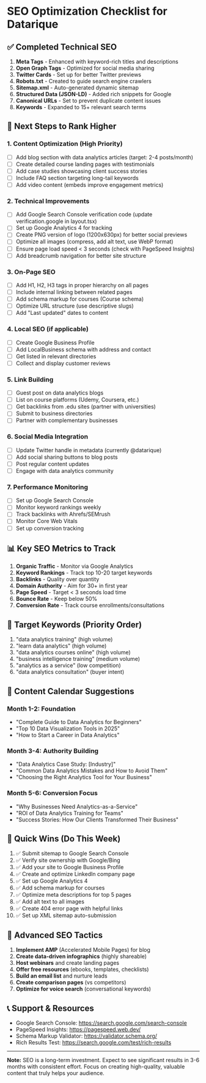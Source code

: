 # SEO Optimization Checklist for Datarique

## ✅ Completed Technical SEO

1. **Meta Tags** - Enhanced with keyword-rich titles and descriptions
2. **Open Graph Tags** - Optimized for social media sharing
3. **Twitter Cards** - Set up for better Twitter previews
4. **Robots.txt** - Created to guide search engine crawlers
5. **Sitemap.xml** - Auto-generated dynamic sitemap
6. **Structured Data (JSON-LD)** - Added rich snippets for Google
7. **Canonical URLs** - Set to prevent duplicate content issues
8. **Keywords** - Expanded to 15+ relevant search terms

## 🔧 Next Steps to Rank Higher

### 1. Content Optimization (High Priority)
- [ ] Add blog section with data analytics articles (target: 2-4 posts/month)
- [ ] Create detailed course landing pages with testimonials
- [ ] Add case studies showcasing client success stories
- [ ] Include FAQ section targeting long-tail keywords
- [ ] Add video content (embeds improve engagement metrics)

### 2. Technical Improvements
- [ ] Add Google Search Console verification code (update verification.google in layout.tsx)
- [ ] Set up Google Analytics 4 for tracking
- [ ] Create PNG version of logo (1200x630px) for better social previews
- [ ] Optimize all images (compress, add alt text, use WebP format)
- [ ] Ensure page load speed < 3 seconds (check with PageSpeed Insights)
- [ ] Add breadcrumb navigation for better site structure

### 3. On-Page SEO
- [ ] Add H1, H2, H3 tags in proper hierarchy on all pages
- [ ] Include internal linking between related pages
- [ ] Add schema markup for courses (Course schema)
- [ ] Optimize URL structure (use descriptive slugs)
- [ ] Add "Last updated" dates to content

### 4. Local SEO (if applicable)
- [ ] Create Google Business Profile
- [ ] Add LocalBusiness schema with address and contact
- [ ] Get listed in relevant directories
- [ ] Collect and display customer reviews

### 5. Link Building
- [ ] Guest post on data analytics blogs
- [ ] List on course platforms (Udemy, Coursera, etc.)
- [ ] Get backlinks from .edu sites (partner with universities)
- [ ] Submit to business directories
- [ ] Partner with complementary businesses

### 6. Social Media Integration
- [ ] Update Twitter handle in metadata (currently @datarique)
- [ ] Add social sharing buttons to blog posts
- [ ] Post regular content updates
- [ ] Engage with data analytics community

### 7. Performance Monitoring
- [ ] Set up Google Search Console
- [ ] Monitor keyword rankings weekly
- [ ] Track backlinks with Ahrefs/SEMrush
- [ ] Monitor Core Web Vitals
- [ ] Set up conversion tracking

## 📊 Key SEO Metrics to Track

1. **Organic Traffic** - Monitor via Google Analytics
2. **Keyword Rankings** - Track top 10-20 target keywords
3. **Backlinks** - Quality over quantity
4. **Domain Authority** - Aim for 30+ in first year
5. **Page Speed** - Target < 3 seconds load time
6. **Bounce Rate** - Keep below 50%
7. **Conversion Rate** - Track course enrollments/consultations

## 🎯 Target Keywords (Priority Order)

1. "data analytics training" (high volume)
2. "learn data analytics" (high volume)
3. "data analytics courses online" (high volume)
4. "business intelligence training" (medium volume)
5. "analytics as a service" (low competition)
6. "data analytics consultation" (buyer intent)

## 📝 Content Calendar Suggestions

### Month 1-2: Foundation
- "Complete Guide to Data Analytics for Beginners"
- "Top 10 Data Visualization Tools in 2025"
- "How to Start a Career in Data Analytics"

### Month 3-4: Authority Building
- "Data Analytics Case Study: [Industry]"
- "Common Data Analytics Mistakes and How to Avoid Them"
- "Choosing the Right Analytics Tool for Your Business"

### Month 5-6: Conversion Focus
- "Why Businesses Need Analytics-as-a-Service"
- "ROI of Data Analytics Training for Teams"
- "Success Stories: How Our Clients Transformed Their Business"

## 🔗 Quick Wins (Do This Week)

1. ✅ Submit sitemap to Google Search Console
2. ✅ Verify site ownership with Google/Bing
3. ✅ Add your site to Google Business Profile
4. ✅ Create and optimize LinkedIn company page
5. ✅ Set up Google Analytics 4
6. ✅ Add schema markup for courses
7. ✅ Optimize meta descriptions for top 5 pages
8. ✅ Add alt text to all images
9. ✅ Create 404 error page with helpful links
10. ✅ Set up XML sitemap auto-submission

## 🚀 Advanced SEO Tactics

1. **Implement AMP** (Accelerated Mobile Pages) for blog
2. **Create data-driven infographics** (highly shareable)
3. **Host webinars** and create landing pages
4. **Offer free resources** (ebooks, templates, checklists)
5. **Build an email list** and nurture leads
6. **Create comparison pages** (vs competitors)
7. **Optimize for voice search** (conversational keywords)

## 📞 Support & Resources

- Google Search Console: https://search.google.com/search-console
- PageSpeed Insights: https://pagespeed.web.dev/
- Schema Markup Validator: https://validator.schema.org/
- Rich Results Test: https://search.google.com/test/rich-results

---

**Note:** SEO is a long-term investment. Expect to see significant results in 3-6 months with consistent effort. Focus on creating high-quality, valuable content that truly helps your audience.
